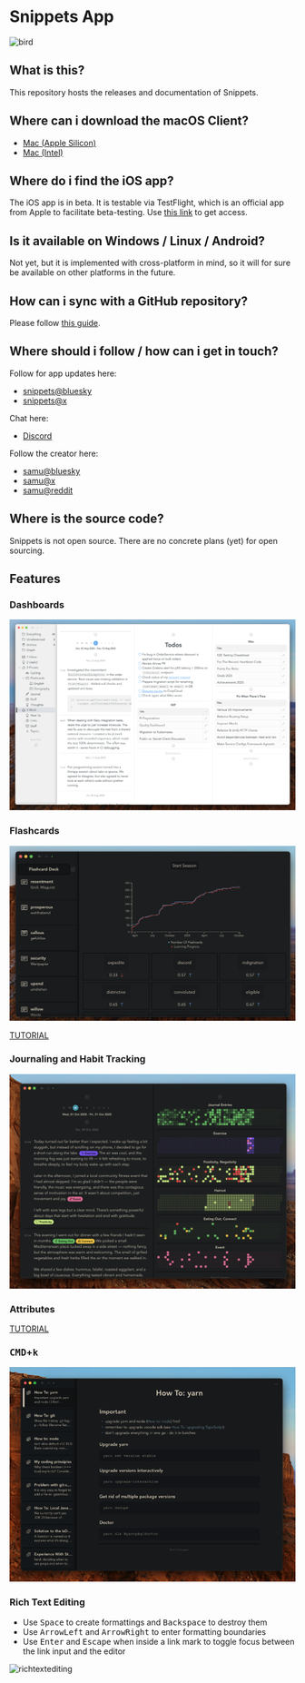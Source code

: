 # Snippets App

![bird](images/bird.png)

## What is this?

This repository hosts the releases and documentation of Snippets.

## Where can i download the macOS Client?

- [Mac (Apple Silicon)](https://github.com/samu/snippets/releases/download/v0.11.0/Snippets-0.11.0-arm64.dmg)
- [Mac (Intel)](https://github.com/samu/snippets/releases/download/v0.11.0/Snippets-0.11.0-x64.dmg)

## Where do i find the iOS app?

The iOS app is in beta. It is testable via TestFlight, which is an official app from Apple to facilitate beta-testing. Use [this link](https://testflight.apple.com/join/3wpgBj2Z) to get access.

## Is it available on Windows / Linux / Android?

Not yet, but it is implemented with cross-platform in mind, so it will for sure be available on other platforms in the future.

## How can i sync with a GitHub repository?

Please follow [this guide](GITHUB.md).

## Where should i follow / how can i get in touch?

Follow for app updates here:

- [snippets@bluesky](https://bsky.app/profile/snippets.ch)
- [snippets@x](https://x.com/snippetsHQ)

Chat here:

- [Discord](https://discord.gg/CWuenNJcpy)

Follow the creator here:

- [samu@bluesky](https://bsky.app/profile/samu.codes)
- [samu@x](https://x.com/samucodes)
- [samu@reddit](https://www.reddit.com/user/samu-codes/)

## Where is the source code?

Snippets is not open source. There are no concrete plans (yet) for open sourcing.

## Features

### Dashboards

![dashboards](images/dashboards.png)

### Flashcards

![flashcards](images/flashcards.png)

[TUTORIAL](FLASHCARDS.md)

### Journaling and Habit Tracking

![journaling-and-habit-tracking](images/journaling-and-habit-tracking.png)

### Attributes

[TUTORIAL](ATTRIBUTES.md)

### <kbd>CMD</kbd>+<kbd>k</kbd>

![cmdk](images/cmdk.gif)

### Rich Text Editing

- Use <kbd>Space</kbd> to create formattings and <kbd>Backspace</kbd> to destroy them
- Use <kbd>ArrowLeft</kbd> and <kbd>ArrowRight</kbd> to enter formatting boundaries
- Use <kbd>Enter</kbd> and <kbd>Escape</kbd> when inside a link mark to toggle focus between the link input and the editor

![richtextediting](images/richtextediting.gif)
